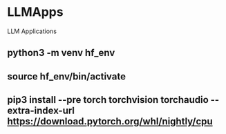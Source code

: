 # LLMApps
LLM Applications


## python3 -m venv hf_env
## source hf_env/bin/activate
## pip3 install --pre torch torchvision torchaudio --extra-index-url https://download.pytorch.org/whl/nightly/cpu


